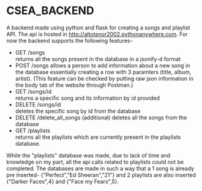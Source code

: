 # CSEA_BACKEND
A backend made using python and flask for creating a songs and playlist API. The api is hosted in http://altotenor2002.pythonanywhere.com.
For now the backend supports the following features-
- GET /songs  
returns all the songs present in the database in a jsonify-d format
- POST /songs 
allows a person to add information about a new song in the database essentially creating a row with 3 paramters (title, album, artist).
(This feature can be checked by putting raw json information in the body tab of the website through Postman.) 
- GET /songs/id   
returns a specific song and its information by id provided
- DELETE /songs/id      
deletes the specific song by id from the database
- DELETE /delete_all_songs (additional) 
deletes all the songs from the database
- GET /playlists  
returns all the playlists which are currently present in the playlists database.

While the "playlists" database was made, due to lack of time and knowledge on my part, all the api calls related to playlists could not be completed.
The databases are made in such a way that a 1 song is already pre inserted- {"Perfect","Ed Sheeran","21"} and 2 playlists are also inserted {"Darker Faces",4} and {"Face my Fears",5}.
